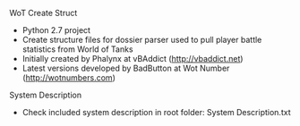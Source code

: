 WoT Create Struct

* Python 2.7 project
* Create structure files for dossier parser used to pull player battle statistics from World of Tanks
* Initially created by Phalynx at vBAddict (http://vbaddict.net)
* Latest versions developed by BadButton at Wot Number (http://wotnumbers.com)


System Description

* Check included system description in root folder: System Description.txt

